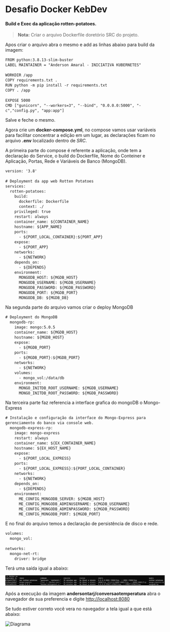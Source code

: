 # Desafio Docker KebDev

#### Build e Exec da aplicação rotten-potatoes.

> **Nota:** Criar o arquivo Dockerfile doretório SRC do projeto.

Apos criar o arquivo abra o mesmo e add as linhas abaixo para build da imagem:

```
FROM python:3.8.13-slim-buster
LABEL MAINTAINER = "Anderson Amaral - INICIATIVA KUBERNETES"

WORKDIR /app
COPY requirements.txt .
RUN python -m pip install -r requirements.txt
COPY . /app

EXPOSE 5000
CMD ["gunicorn", "--workers=3", "--bind", "0.0.0.0:5000", "-c","config.py", "app:app"]
```

Salve e feche o mesmo. 

Agora crie um **docker-compose.yml**, no compose vamos usar variáveis para facilitar concentrar a edição em um lugar, as declarações ficam no arquivo **.env** localizado dentro de *SRC*.

A primeira parte do compose é referente a aplicação, onde tem a declaração do Service, o build do Dockerfile, Nome do Conteiner e Aplicação, Portas, Rede e Variáveis de Banco (MongoDB).
```
version: '3.8'

# Deployment da app web Rotten Potatoes
services:
  rotten-potatoes:
    build:
      dockerfile: Dockerfile
      context: ./
    privileged: true
    restart: always
    container_name: ${CONTAINER_NAME}
    hostname: ${APP_NAME}
    ports:
      - ${PORT_LOCAL_CONTAINER}:${PORT_APP}
    expose:
      - ${PORT_APP}
    networks:
      - ${NETWORK}
    depends_on:
      - ${DEPENDS}
    environment:
      MONGODB_HOST: ${MGDB_HOST}
      MONGODB_USERNAME: ${MGDB_USERNAME}
      MONGODB_PASSWORD: ${MGDB_PASSWORD}
      MONGODB_PORT: ${MGDB_PORT}
      MONGODB_DB: ${MGDB_DB}
```
Na segunda parte do arquivo vamos criar o deploy MongoDB
```
# Deployment do MongoDB
  mongodb-rp:
    image: mongo:5.0.5
    container_name: ${MGDB_HOST}
    hostname: ${MGDB_HOST}
    expose:
      - ${MGDB_PORT}
    ports:
      - ${MGDB_PORT}:${MGDB_PORT}
    networks:
      - ${NETWORK}
    volumes:
      - mongo_vol:/data/db
    environment:
      MONGO_INITDB_ROOT_USERNAME: ${MGDB_USERNAME}
      MONGO_INITDB_ROOT_PASSWORD: ${MGDB_PASSWORD}
```
Na terceira parte faz referencia a interface grafica do mongoDB o Mongo-Express
```
# Instalação e configuração da interface do Mongo-Express para gerenciamento do banco via console web.
  mongodb-express-rp:
    image: mongo-express
    restart: always
    container_name: ${EX_CONTAINER_NAME}
    hostname: ${EX_HOST_NAME}
    expose:
      - ${PORT_LOCAL_EXPRESS}
    ports:
      - ${PORT_LOCAL_EXPRESS}:${PORT_LOCAL_CONTAINER}
    networks:
      - ${NETWORK}
    depends_on:
      - ${DEPENDS}
    environment:
      ME_CONFIG_MONGODB_SERVER: ${MGDB_HOST}
      ME_CONFIG_MONGODB_ADMINUSERNAME: ${MGDB_USERNAME}
      ME_CONFIG_MONGODB_ADMINPASSWORD: ${MGDB_PASSWORD}
      ME_CONFIG_MONGODB_PORT: ${MGDB_PORT}
```
E no final do arquivo temos a declaração de persistência de disco e rede.
```
volumes:
  mongo_vol:

networks:
  mongo-net-rt:
    driver: bridge
```
Terá uma saída igual a abaixo:

![Diagrama](./imgs/contlist.png)

Após a execução da imagem **andersontarj/conversaotemperatura** abra o navegador de sua preferencia e digite <http://localhost:8080>

Se tudo estiver correto você vera no navegador a tela igual a que está abaixo:

![Diagrama](./imgs/convtemp.png)
